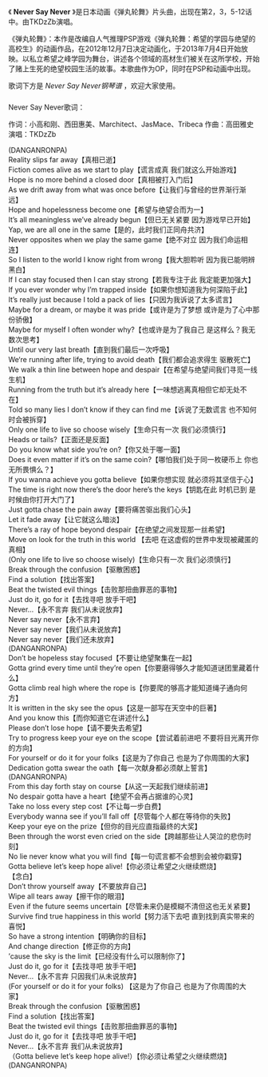 

《 **Never Say Never** 》是日本动画《弹丸轮舞》片头曲，出现在第2，3，5-12话中。由TKDzZb演唱。

  

《弹丸轮舞》：本作是改编自人气推理PSP游戏《弹丸轮舞：希望的学园与绝望的高校生》的动画作品，在2012年12月7日决定动画化，于2013年7月4日开始放映。以私立希望之峰学园为舞台，讲述各个领域的高材生们被关在这所学校，开始了赌上生死的绝望校园生活的故事。本歌曲作为OP，同时在PSP和动画中出现。

  

歌词下方是 _Never Say Never钢琴谱_ ，欢迎大家使用。

###  
Never Say Never歌词：

作词：小高和刚、西田惠美、Marchitect、JasMace、Tribeca 作曲：高田雅史 演唱：TKDzZb  
  
  
(DANGANRONPA)  
Reality slips far away【真相已逝】  
Fiction comes alive as we start to play【谎言成真 我们就这么开始游戏】  
Hope is no more behind a closed door【真相被打入门后】  
As we drift away from what was once before【让我们与曾经的世界渐行渐远】  
Hope and hopelessness become one【希望与绝望合而为一】  
It’s all meaningless we’ve already begun【但已无关紧要 因为游戏早已开始】  
Yap, we are all one in the same【是的，此时我们正同舟共济】  
Never opposites when we play the same game【绝不对立 因为我们命运相连】  
So I listen to the world I know right from wrong【我大胆聆听 因为我已能明辨黑白】  
If I can stay focused then I can stay strong【若我专注于此 我定能更加强大】  
If you ever wonder why I’m trapped inside【如果你想知道我为何深陷于此】  
It’s really just because I told a pack of lies【只因为我诉说了太多谎言】  
Maybe for a dream, or maybe it was pride【或许是为了梦想 或许是为了心中那份骄傲】  
Maybe for myself I often wonder why?【也或许是为了我自己 是这样么？我无数次思考】  
Until our very last breath【直到我们最后一次呼吸】  
We‘re running after life, trying to avoid death【我们都会追求得生 驱散死亡】  
We walk a thin line between hope and despair【在希望与绝望间我们寻觅一线生机】  
Running from the truth but it’s already here【一味想逃离真相但它却无处不在】  
Told so many lies I don’t know if they can find me【诉说了无数谎言 也不知何时会被拆穿】  
Only one life to live so choose wisely【生命只有一次 我们必须慎行】  
Heads or tails?【正面还是反面】  
Do you know what side you’re on?【你又处于哪一面】  
Does it even matter if it’s on the same coin?【哪怕我们处于同一枚硬币上 你也无所畏惧么？】  
If you wanna achieve you gotta believe【如果你想实现 就必须将其坚信于心】  
The time is right now there’s the door here’s the keys【钥匙在此 时机已到 是时候由你打开大门了】  
Just gotta chase the pain away【要将痛苦驱出我们心头】  
Let it fade away【让它就这么暗淡】  
There’s a ray of hope beyond despair【在绝望之间发现那一丝希望】  
Move on look for the truth in this world 【去吧 在这虚假的世界中发现被藏匿的真相】  
(Only one life to live so choose wisely)【生命只有一次 我们必须慎行】  
Break through the confusion【驱散困惑】  
Find a solution【找出答案】  
Beat the twisted evil things【击败那扭曲罪恶的事物】  
Just do it, go for it【去找寻吧 放手干吧】  
Never…【永不言弃 我们从未说放弃】  
Never say never【永不言弃】  
Never say never【我们从未说放弃】  
Never say never【我们还未放弃】  
(DANGANRONPA)  
Don’t be hopeless stay focused【不要让绝望聚集在一起】  
Gotta grind every time until they’re open【你要磨得够久才能知道谜团里藏着什么】  
Gotta climb real high where the rope is【你要爬的够高才能知道绳子通向何方】  
It is written in the sky see the opus【这是一部写在天空中的巨著】  
And you know this【而你知道它在讲述什么】  
Please don’t lose hope【请不要失去希望】  
Try to progress keep your eye on the scope【尝试着前进吧 不要将目光离开你的方向】  
For yourself or do it for your folks【这是为了你自己 也是为了你周围的大家】  
Dedication gotta swear the oath【每一次献身都必须献上誓言】  
(DANGANRONPA)  
From this day forth stay on course【从这一天起我们继续前进】  
No despair gotta have a heart【绝望不会再占据谁的心灵】  
Take no loss every step cost【不让每一步白费】  
Everybody wanna see if you’ll fall off【尽管每个人都在等待你的失败】  
Keep your eye on the prize【但你的目光应直指最终的大奖】  
Been through the worst even cried on the side【跨越那些让人哭泣的悲伤时刻】  
No lie never know what you will find【每一句谎言都不会想到会被你戳穿】  
Gotta believe let’s keep hope alive!【你必须让希望之火继续燃烧】  
【念白】  
Don’t throw yourself away【不要放弃自己】  
Wipe all tears away【擦干你的眼泪】  
Even if the future seems uncertain【尽管未来仍是模糊不清但这也无关紧要】  
Survive find true happiness in this world【努力活下去吧 直到找到真实带来的喜悦】  
So have a strong intention【明确你的目标】  
And change direction【修正你的方向】  
’cause the sky is the limit【已经没有什么可以限制你了】  
Just do it, go for it【去找寻吧 放手干吧】  
Never…【永不言弃 只因我们从未说放弃】  
(For yourself or do it for your folks) 【这是为了你自己 也是为了你周围的大家】  
Break through the confusion【驱散困惑】  
Find a solution【找出答案】  
Beat the twisted evil things【击败那扭曲罪恶的事物】  
Just do it, go for it【去找寻吧 放手干吧】  
Never…【永不言弃 我们从未说放弃】  
（Gotta believe let’s keep hope alive!）【你必须让希望之火继续燃烧】  
(DANGANRONPA)

